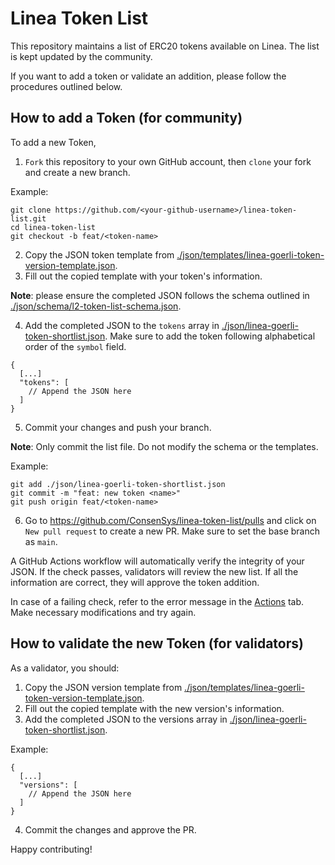 # Linea Token List

This repository maintains a list of ERC20 tokens available on Linea. The list is kept updated by the community.

If you want to add a token or validate an addition, please follow the procedures outlined below.

## How to add a Token (for community)

To add a new Token,

1. `Fork` this repository to your own GitHub account, then `clone` your fork and create a new branch.

Example:

```
git clone https://github.com/<your-github-username>/linea-token-list.git
cd linea-token-list
git checkout -b feat/<token-name>
```

2. Copy the JSON token template from [./json/templates/linea-goerli-token-version-template.json](./json/templates/linea-goerli-token-version-template.json).
3. Fill out the copied template with your token's information.

<b>Note</b>: please ensure the completed JSON follows the schema outlined in [./json/schema/l2-token-list-schema.json](./json/schema/l2-token-list-schema.json).

4. Add the completed JSON to the `tokens` array in [./json/linea-goerli-token-shortlist.json](./json/linea-goerli-token-shortlist.json). Make sure to add the token following alphabetical order of the `symbol` field.

```
{
  [...]
  "tokens": [
    // Append the JSON here
  ]
}
```

5. Commit your changes and push your branch.

<b>Note</b>: Only commit the list file. Do not modify the schema or the templates.

Example:

```
git add ./json/linea-goerli-token-shortlist.json
git commit -m "feat: new token <name>"
git push origin feat/<token-name>
```

6. Go to https://github.com/ConsenSys/linea-token-list/pulls and click on `New pull request` to create a new PR. Make sure to set the base branch as `main`.

A GitHub Actions workflow will automatically verify the integrity of your JSON. If the check passes, validators will review the new list. If all the information are correct, they will approve the token addition.

In case of a failing check, refer to the error message in the [Actions](https://github.com/ConsenSys/linea-token-list/actions) tab. Make necessary modifications and try again.

## How to validate the new Token (for validators)

As a validator, you should:

1. Copy the JSON version template from [./json/templates/linea-goerli-token-version-template.json](./json/templates/linea-goerli-token-version-template.json).
2. Fill out the copied template with the new version's information.
3. Add the completed JSON to the versions array in [./json/linea-goerli-token-shortlist.json](./json/linea-goerli-token-shortlist.json).

Example:

```
{
  [...]
  "versions": [
    // Append the JSON here
  ]
}
```

4. Commit the changes and approve the PR.

Happy contributing!
